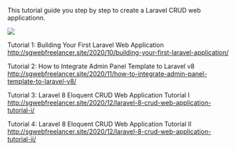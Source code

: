 This tutorial guide you step by step to create a Laravel CRUD web applicationn.

<img src="http://sgwebfreelancer.site/wp-content/uploads/2020/12/image-5.png"/>

Tutorial 1: Building Your First Laravel Web Application
http://sgwebfreelancer.site/2020/10/building-your-first-laravel-application/

Tutorial 2: How to Integrate Admin Panel Template to Laravel v8
http://sgwebfreelancer.site/2020/11/how-to-integrate-admin-panel-template-to-laravel-v8/

Tutorial 3: Laravel 8 Eloquent CRUD Web Application Tutorial I
http://sgwebfreelancer.site/2020/12/laravel-8-crud-web-application-tutorial-i/

Tutorial 4: Laravel 8 Eloquent CRUD Web Application Tutorial II
http://sgwebfreelancer.site/2020/12/laravel-8-crud-web-application-tutorial-ii/
